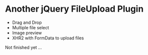 Another jQuery FileUpload Plugin
================================

* Drag and Drop
* Multiple file select
* Image preview
* XHR2 with FormData to upload files

Not finished yet ... 
